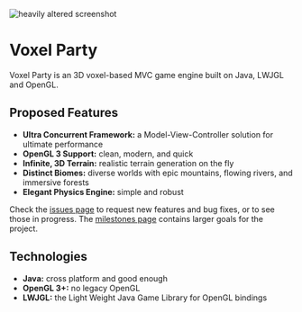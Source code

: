![heavily altered screenshot](http://i.imgur.com/LJ8tKi6.png)

# Voxel Party

Voxel Party is an 3D voxel-based MVC game engine built on Java, LWJGL and OpenGL.

## Proposed Features
  * **Ultra Concurrent Framework:** a Model-View-Controller solution for ultimate performance
  * **OpenGL 3 Support:** clean, modern, and quick
  * **Infinite, 3D Terrain:** realistic terrain generation on the fly
  * **Distinct Biomes:** diverse worlds with epic mountains, flowing rivers, and immersive forests
  * **Elegant Physics Engine:** simple and robust

Check the [issues page](https://github.com/aaasen/voxel-party/issues)
to request new features and bug fixes, or to see those in progress.
The [milestones page](https://github.com/aaasen/voxel-party/issues/milestones) contains larger goals for the project.

## Technologies
  * **Java:** cross platform and good enough
  * **OpenGL 3+:** no legacy OpenGL
  * **LWJGL:** the Light Weight Java Game Library for OpenGL bindings
